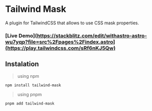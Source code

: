 # Tailwind Mask
A plugin for TailwindCSS that allows to use CSS mask properties.

### [Live Demo](https://stackblitz.com/edit/withastro-astro-wu7yqp?file=src%2Fpages%2Findex.astro](https://play.tailwindcss.com/sRf6nKJ5Qw)

## Instalation
> using npm
```
npm install tailwind-mask
```
> using pnpm
```
pnpm add tailwind-mask
```
